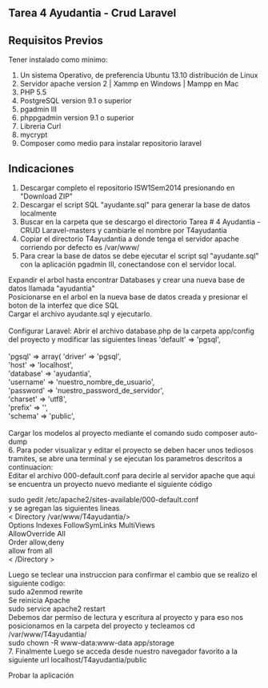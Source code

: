 ## Tarea 4 Ayudantia - Crud Laravel ##

## Requisitos Previos ##

Tener instalado como minimo:

1. Un sistema Operativo, de preferencia Ubuntu 13.10 distribución de Linux
2. Servidor apache version 2 | Xammp en Windows | Mampp en Mac
2. PHP 5.5
3. PostgreSQL version 9.1 o superior
4. pgadmin III
5. phppgadmin version 9.1 o superior
6. Libreria Curl
7. mycrypt
8. Composer como medio para instalar repositorio laravel

## Indicaciones ##

1. Descargar completo el repositorio ISW1Sem2014 presionando en "Download ZIP"
2. Descargar el script SQL "ayudante.sql" para generar la base de datos localmente
3. Buscar en la carpeta que se descargo el directorio Tarea # 4 Ayudantia - CRUD Laravel-masters y cambiarle el nombre por T4ayudantia
4. Copiar el directorio T4ayudantia a donde tenga el servidor apache corriendo por defecto es /var/www/ 
5. Para crear la base de datos se debe ejecutar el script sql "ayudante.sql" con la aplicación pgadmin III, conectandose con el servidor local.

Expandir el arbol hasta encontrar Databases y crear una nueva base de datos llamada "ayudantia"<br>
Posicionarse en el arbol en la nueva base de datos creada y presionar el boton de la interfez que dice SQL<br>
Cargar el archivo ayudante.sql y ejecutarlo.<br>
<br>
Configurar Laravel: Abrir el archivo database.php de la carpeta app/config del proyecto y modificar las siguientes lineas
'default' => 'pgsql',<br>
<br>
'pgsql' => array(
'driver'   => 'pgsql', <br>
'host'     => 'localhost', <br>
'database' => 'ayudantia', <br>
'username' => 'nuestro_nombre_de_usuario', <br>
'password' => 'nuestro_password_de_servidor', <br>
'charset'  => 'utf8', <br>
'prefix'   => '', <br>
'schema'   => 'public',<br>
<br>
Cargar los modelos al proyecto mediante el comando sudo composer auto-dump<br>
6. Para poder visualizar y editar el proyecto se deben hacer unos tediosos tramites, se abre una terminal y se ejecutan los parametros descritos a continuacion:
<br>
Editar el archivo 000-default.conf para decirle al servidor apache que aqui se encuentra un proyecto nuevo mediante el siguiente código<br>

sudo gedit /etc/apache2/sites-available/000-default.conf
<br>
y se agregan las siguientes lineas
<br>
< Directory /var/www/T4ayudantia/><br>
Options Indexes FollowSymLinks MultiViews<br>
AllowOverride All<br>
Order allow,deny<br>
allow from all<br>
< /Directory ><br>

Luego se teclear una instruccion para confirmar el cambio que se realizo el siguiente codigo:<br>
sudo a2enmod rewrite
<br>
Se reinicia Apache<br>
sudo service apache2 restart
<br>
Debemos dar permiso de lectura y escritura al proyecto y para eso nos posicionamos en la carpeta del proyecto y tecleamos
cd  /var/www/T4ayudantia/<br>
sudo chown -R www-data:www-data app/storage
<br>
7. Finalmente Luego se acceda desde nuestro navegador favorito a la siguiente url
localhost/T4ayudantia/public

Probar la aplicación
